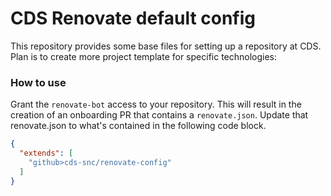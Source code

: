 # CDS Renovate default config

This repository provides some base files for setting up a repository at
CDS. Plan is to create more project template for specific technologies:

### How to use

Grant the `renovate-bot` access to your repository. This will result in the creation of an onboarding PR that contains a `renovate.json`. Update that renovate.json to what's contained in the following code block.

```json
{
  "extends": [
    "github>cds-snc/renovate-config"
  ]
}
```